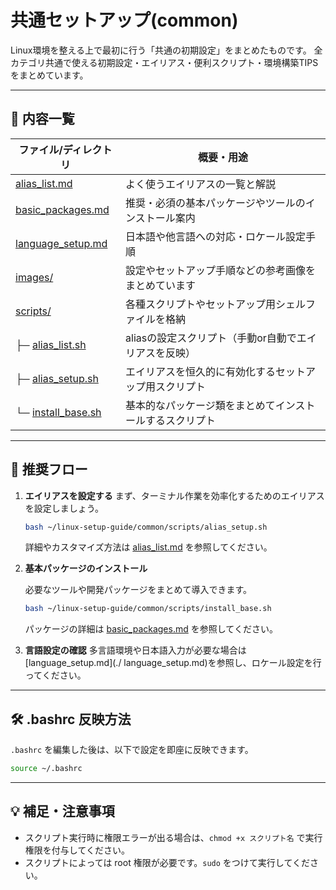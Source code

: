 # 共通セットアップ(common)

Linux環境を整える上で最初に行う「共通の初期設定」をまとめたものです。
全カテゴリ共通で使える初期設定・エイリアス・便利スクリプト・環境構築TIPSをまとめています。

---

## 📄 内容一覧

| ファイル/ディレクトリ                            | 概要・用途                                                                    |
|--------------------------------------------------|-------------------------------------------------------------------------------|
| [alias_list.md](./alias_list.md)                 | よく使うエイリアスの一覧と解説                            |
| [basic_packages.md](./basic_packages.md)         | 推奨・必須の基本パッケージやツールのインストール案内                          |
| [language_setup.md](./language_setup.md)         | 日本語や他言語への対応・ロケール設定手順                                      |
| [images/](./images/)                             | 設定やセットアップ手順などの参考画像をまとめています                          |
| [scripts/](./scripts/)                           | 各種スクリプトやセットアップ用シェルファイルを格納                            |
| ├─ [alias_list.sh](./scripts/alias_list.sh)     | aliasの設定スクリプト（手動or自動でエイリアスを反映）                         |
| ├─ [alias_setup.sh](./scripts/alias_setup.sh)   | エイリアスを恒久的に有効化するセットアップ用スクリプト                        |
| └─ [install_base.sh](./scripts/install_base.sh) | 基本的なパッケージ類をまとめてインストールするスクリプト                      |

---

## 🚀 推奨フロー

1. **エイリアスを設定する**
    まず、ターミナル作業を効率化するためのエイリアスを設定しましょう。

    ```bash
    bash ~/linux-setup-guide/common/scripts/alias_setup.sh
    ```

    詳細やカスタマイズ方法は [alias_list.md](./alias_list.md) を参照してください。

2. **基本パッケージのインストール**

    必要なツールや開発パッケージをまとめて導入できます。

    ```bash
    bash ~/linux-setup-guide/common/scripts/install_base.sh
    ```

    パッケージの詳細は [basic_packages.md](basic_packages.md) を参照してください。

1. **言語設定の確認**
    多言語環境や日本語入力が必要な場合は[language_setup.md](./  language_setup.md)を参照し、ロケール設定を行ってください。


---

## 🛠 .bashrc 反映方法

`.bashrc` を編集した後は、以下で設定を即座に反映できます。

```bash
source ~/.bashrc
```

---

## 💡 補足・注意事項

- スクリプト実行時に権限エラーが出る場合は、`chmod +x スクリプト名` で実行権限を付与してください。
- スクリプトによっては root 権限が必要です。`sudo` をつけて実行してください。